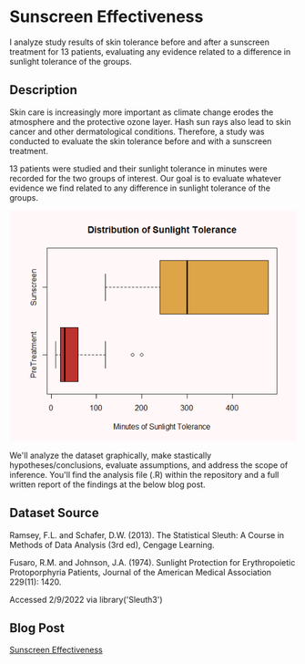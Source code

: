 # Sunscreen Effectiveness

I analyze study results of skin tolerance before and after a sunscreen treatment for 13 patients, evaluating any evidence related to a difference in sunlight tolerance of the groups.

## Description

Skin care is increasingly more important as climate change erodes the atmosphere and the protective ozone layer. Hash sun rays also lead to skin cancer and other dermatological conditions. Therefore, a study was conducted to evaluate the skin tolerance before and with a sunscreen treatment. 

13 patients were studied and their sunlight tolerance in minutes were recorded for the two groups of interest. Our goal is to evaluate whatever evidence we find related to any difference in sunlight tolerance of the groups.

![Distribution by Treatment Group](https://github.com/adambushman/sunscreen-effectiveness/blob/main/vizualizations/distribution_by_treatment_group.png)

We'll analyze the dataset graphically, make stastically hypotheses/conclusions, evaluate assumptions, and address the scope of inference. You'll find the analysis file (.R) within the repository and a full written report of the findings at the below blog post.

## Dataset Source
Ramsey, F.L. and Schafer, D.W. (2013). The Statistical Sleuth: A Course in Methods of Data Analysis (3rd ed), Cengage Learning.

Fusaro, R.M. and Johnson, J.A. (1974). Sunlight Protection for Erythropoietic Protoporphyria Patients, Journal of the American Medical Association 229(11): 1420.

Accessed 2/9/2022 via library('Sleuth3')

## Blog Post
[Sunscreen Effectiveness](https://www.adam-bushman.com/blog_posts/blog_sunscreen-effectiveness_004.html)

